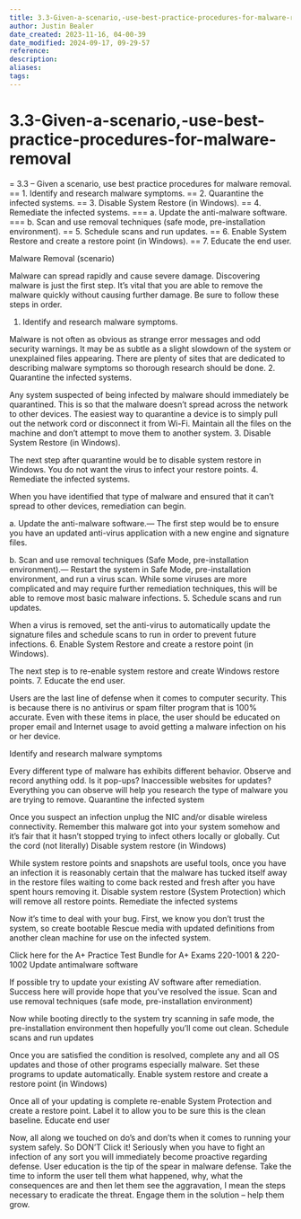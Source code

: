 ```yaml
---
title: 3.3-Given-a-scenario,-use-best-practice-procedures-for-malware-removal
author: Justin Bealer
date_created: 2023-11-16, 04-00-39
date_modified: 2024-09-17, 09-29-57
reference: 
description: 
aliases: 
tags: 
---
```

# 3.3-Given-a-scenario,-use-best-practice-procedures-for-malware-removal
= 3.3 – Given a scenario, use best practice procedures for malware removal.
== 1. Identify and research malware symptoms.
== 2. Quarantine the infected systems.
== 3. Disable System Restore (in Windows).
== 4. Remediate the infected systems.
=== a. Update the anti-malware software.
=== b. Scan and use removal techniques (safe mode, pre-installation environment).
== 5. Schedule scans and run updates.
== 6. Enable System Restore and create a restore point (in Windows).
== 7. Educate the end user.

Malware Removal (scenario)

Malware can spread rapidly and cause severe damage. Discovering malware is just the first step. It’s vital that you are able to remove the malware quickly without causing further damage. Be sure to follow these steps in order.
1. Identify and research malware symptoms.

Malware is not often as obvious as strange error messages and odd security warnings. It may be as subtle as a slight slowdown of the system or unexplained files appearing. There are plenty of sites that are dedicated to describing malware symptoms so thorough research should be done.
2. Quarantine the infected systems.

Any system suspected of being infected by malware should immediately be quarantined. This is so that the malware doesn’t spread across the network to other devices. The easiest way to quarantine a device is to simply pull out the network cord or disconnect it from Wi-Fi. Maintain all the files on the machine and don’t attempt to move them to another system.
3. Disable System Restore (in Windows).

The next step after quarantine would be to disable system restore in Windows. You do not want the virus to infect your restore points.
4. Remediate the infected systems.

When you have identified that type of malware and ensured that it can’t spread to other devices, remediation can begin.

a. Update the anti-malware software.— The first step would be to ensure you have an updated anti-virus application with a new engine and signature files.

b. Scan and use removal techniques (Safe Mode, pre-installation environment).— Restart the system in Safe Mode, pre-installation environment, and run a virus scan. While some viruses are more complicated and may require further remediation techniques, this will be able to remove most basic malware infections.
5. Schedule scans and run updates.

When a virus is removed, set the anti-virus to automatically update the signature files and schedule scans to run in order to prevent future infections.
6. Enable System Restore and create a restore point (in Windows).

The next step is to re-enable system restore and create Windows restore points.
7. Educate the end user.

Users are the last line of defense when it comes to computer security. This is because there is no antivirus or spam filter program that is 100% accurate. Even with these items in place, the user should be educated on proper email and Internet usage to avoid getting a malware infection on his or her device.



Identify and research malware symptoms

Every different type of malware has exhibits different behavior. Observe and record anything odd. Is it pop-ups? Inaccessible websites for updates? Everything you can observe will help you research the type of malware you are trying to remove.
Quarantine the infected system

Once you suspect an infection unplug the NIC and/or disable wireless connectivity. Remember this malware got into your system somehow and it’s fair that it hasn’t stopped trying to infect others locally or globally. Cut the cord (not literally)
Disable system restore (in Windows)

While system restore points and snapshots are useful tools, once you have an infection it is reasonably certain that the malware has tucked itself away in the restore files waiting to come back rested and fresh after you have spent hours removing it. Disable system restore (System Protection) which will remove all restore points.
Remediate the infected systems

Now it’s time to deal with your bug. First, we know you don’t trust the system, so create bootable Rescue media with updated definitions from another clean machine for use on the infected system.

Click here for the A+ Practice Test Bundle for A+ Exams 220-1001 & 220-1002
Update antimalware software

If possible try to update your existing AV software after remediation. Success here will provide hope that you’ve resolved the issue.
Scan and use removal techniques (safe mode, pre-installation environment)

Now while booting directly to the system try scanning in safe mode, the pre-installation environment then hopefully you’ll come out clean.
Schedule scans and run updates

Once you are satisfied the condition is resolved, complete any and all OS updates and those of other programs especially malware. Set these programs to update automatically.
Enable system restore and create a restore point (in Windows)

Once all of your updating is complete re-enable System Protection and create a restore point. Label it to allow you to be sure this is the clean baseline.
Educate end user

Now, all along we touched on do’s and don’ts when it comes to running your system safely. So DON’T Click it! Seriously when you have to fight an infection of any sort you will immediately become proactive regarding defense. User education is the tip of the spear in malware defense. Take the time to inform the user tell them what happened, why, what the consequences are and then let them see the aggravation, I mean the steps necessary to eradicate the threat. Engage them in the solution – help them grow.
